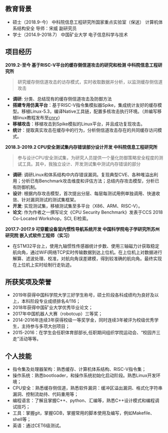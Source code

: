 ## 教育背景
* 硕士（2018.9-今）
中科院信息工程研究所国家重点实验室（保送）   计算机体系结构安全   导师：宋威 副研究员
* 学士（2014.9-2018.7）
中国矿业大学 电子信息科学与技术

## 项目经历
**2019.2-至今   基于RISC-V平台的缓存侧信道攻击的研究和检测  中科院信息工程研究所**

> 研究缓存侧信道攻击的访存模式，实时收取数据并分析，以监测缓存侧信道攻击

* **调研**: 分类、总结现有的缓存侧信道攻击及防御方法
* **搭建专用仿真平台**：基于RISC-V指令集模拟器Spike，集成统计友好的缓存模型。移植Linux-5.3，编译Native工具链，配置多核攻击执行环境。（并编写移植linux教程发布至[cnrv](cnrv.io/articles/spike-linux)）
* **移植攻击**：移植攻击到Spike模拟的Linux平台，并且成功复现攻击。 
* **统计**：提取真实攻击在缓存中的行为，分析侧信道攻击存在的共同缓存访问模式。

**2018.3-2019.2   CPU安全测试集内存错误部分设计开发  中科院信息工程研究所**

> 参与设计CPU安全测试集，为研究人员提供一个量化防御策略安全程度的测试工具。其中，我独立设计、开发测试集中测试内存错误的部分

* **调研**: 调研Linux和体系结构中内存错误漏洞。复现典型CVE、各种堆溢出利用；分析已有Benchmark攻击维度和评估方法；总结内存攻击模型，分析已有防御机制。
* **设计**: 根据内存攻击模型，首次提出分层、每层每测试用例单独调用、快速收敛、针对漏洞测试的测试集框架。
* **开发**: 实现测试集，移植测试集至多平台（X86、ARM、RISC-V）。
* **论文**: 作为作者之一撰写论文《CPU Security Benchmark》发表于CCS 2018 Co-Located Workshop，SCI, EI检索。

**2017.7-2017.9   可穿戴设备室内惯性导航系统开发  中国科学院电子学研究所苏州研究院   嵌入式软件工程师（实习）**

* 在STM32平台上，使用九轴惯性传感器统计步数、使用三轴磁力计获取稳定航向角，通过WiFi网络TCP实时传输数据到达上位机。在上位机上对数据进行解算、滤波处理、校准，对航向角误差建模，得到较准确的航向角。最终实现在上位机上实时绘制行走轨迹。

## 所获奖项及荣誉
* 2019年获得中国科学院大学三好学生称号，硕士阶段各科成绩均为良好及以上，本科阶段专业成绩排名4/116；
* 2018年获得中国矿业大学优秀毕业论文；
* 2017年中国机器人大赛（robotcup）三等奖； 
* 2014-2016年连续3年获得校级一等奖学金，同时连续3年被评为校级优秀学生，主持参与多项大创项目；
* 2015-2016：在学生会任职体育部部长,任职期间组织学院运动会、“校园齐三走”活动等等。

## 个人技能
* 指令集及处理器架构：熟悉缓存、计算机体系结构、RISC-V指令集；
* 操作系统：熟悉bootloader，和操作系统初始化启动阶段。熟悉Linux开发环境；
* CPU安全：熟悉缓存侧信道，熟悉软件漏洞：缓冲区溢出漏洞、格式化字符串漏洞、控制流劫持、代码重用等；
* 编程语言：了解且掌握C++、python、汇编等，熟悉C++设计模式和编程调试技巧；
* 工具：掌握git，掌握GDB，掌握常用的脚本使用及编写，例如Makefile、shell等；
* 英语：通过CET6级测试。
